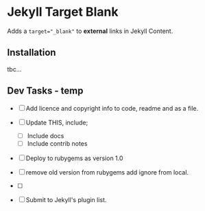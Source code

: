 # Jekyll Target Blank

Adds a `target="_blank"` to __external__ links in Jekyll Content.

## Installation

tbc...

## Dev Tasks - temp


- [ ] Add licence and copyright info to code, readme and as a file.

- [ ] Update THIS, include;
    -[ ] Include docs
    - [ ] Include contrib notes

- [ ] Deploy to rubygems as version 1.0
    
- [ ] remove old version from rubygems add ignore from local.

- [ ]

- [ ] Submit to Jekyll's plugin list.
